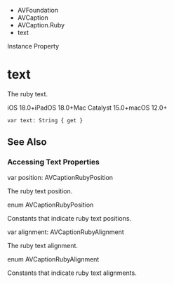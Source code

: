 

- AVFoundation
- AVCaption
- AVCaption.Ruby
-  text 

Instance Property

# text

The ruby text.

iOS 18.0+iPadOS 18.0+Mac Catalyst 15.0+macOS 12.0+

``` source
var text: String { get }
```

## See Also

### Accessing Text Properties

var position: AVCaptionRubyPosition

The ruby text position.

enum AVCaptionRubyPosition

Constants that indicate ruby text positions.

var alignment: AVCaptionRubyAlignment

The ruby text alignment.

enum AVCaptionRubyAlignment

Constants that indicate ruby text alignments.

